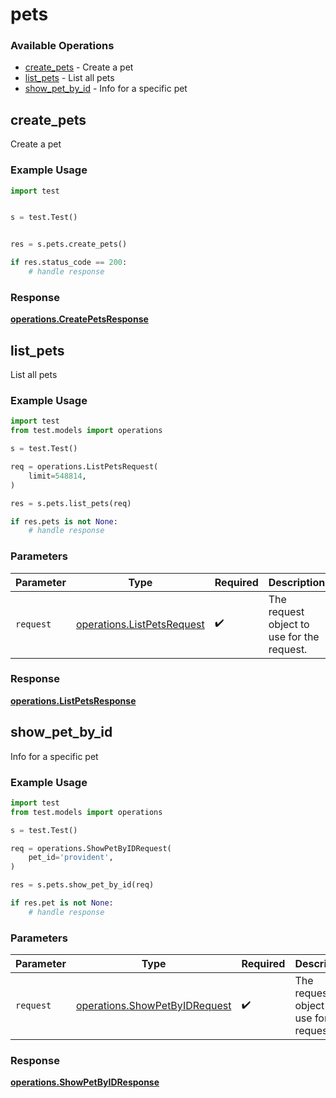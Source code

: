 # pets

### Available Operations

* [create_pets](#create_pets) - Create a pet
* [list_pets](#list_pets) - List all pets
* [show_pet_by_id](#show_pet_by_id) - Info for a specific pet

## create_pets

Create a pet

### Example Usage

```python
import test


s = test.Test()


res = s.pets.create_pets()

if res.status_code == 200:
    # handle response
```


### Response

**[operations.CreatePetsResponse](../../models/operations/createpetsresponse.md)**


## list_pets

List all pets

### Example Usage

```python
import test
from test.models import operations

s = test.Test()

req = operations.ListPetsRequest(
    limit=548814,
)

res = s.pets.list_pets(req)

if res.pets is not None:
    # handle response
```

### Parameters

| Parameter                                                                | Type                                                                     | Required                                                                 | Description                                                              |
| ------------------------------------------------------------------------ | ------------------------------------------------------------------------ | ------------------------------------------------------------------------ | ------------------------------------------------------------------------ |
| `request`                                                                | [operations.ListPetsRequest](../../models/operations/listpetsrequest.md) | :heavy_check_mark:                                                       | The request object to use for the request.                               |


### Response

**[operations.ListPetsResponse](../../models/operations/listpetsresponse.md)**


## show_pet_by_id

Info for a specific pet

### Example Usage

```python
import test
from test.models import operations

s = test.Test()

req = operations.ShowPetByIDRequest(
    pet_id='provident',
)

res = s.pets.show_pet_by_id(req)

if res.pet is not None:
    # handle response
```

### Parameters

| Parameter                                                                      | Type                                                                           | Required                                                                       | Description                                                                    |
| ------------------------------------------------------------------------------ | ------------------------------------------------------------------------------ | ------------------------------------------------------------------------------ | ------------------------------------------------------------------------------ |
| `request`                                                                      | [operations.ShowPetByIDRequest](../../models/operations/showpetbyidrequest.md) | :heavy_check_mark:                                                             | The request object to use for the request.                                     |


### Response

**[operations.ShowPetByIDResponse](../../models/operations/showpetbyidresponse.md)**

